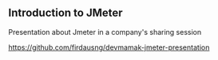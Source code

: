 ## Introduction to JMeter

Presentation about Jmeter in a company's sharing session

https://github.com/firdausng/devmamak-jmeter-presentation
